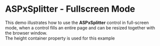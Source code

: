# ASPxSplitter - Fullscreen Mode


<p>This demo illustrates how to use the <strong>ASPxSplitter</strong> control in full-screen mode, when a control fills an entire page and can be resized together with the browser window. <br />
The height container property is used for this example</p><br />


<br/>



